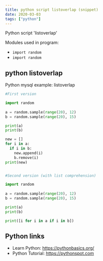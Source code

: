 ```yaml
---
title: python script listoverlap (snippet)
date: 2020-03-03
tags: ["python"]
---
```

Python script 'listoverlap'


Modules used in program: 
* `import random`
* `import random`

## python listoverlap

Python mysql example: listoverlap

```python
#First version

import random
  
a = random.sample(range(20), 12)
b = random.sample(range(20), 15)

print(a)
print(b)

new = []
for i in a:
  if i in b:
    new.append(i)
    b.remove(i)
print(new)


#Second version (with list comprehension)

import random
  
a = random.sample(range(20), 12)
b = random.sample(range(20), 15)

print(a)
print(b)

print([i for i in a if i in b])


```

## Python links

- Learn Python: https://pythonbasics.org/
- Python Tutorial: https://pythonspot.com
